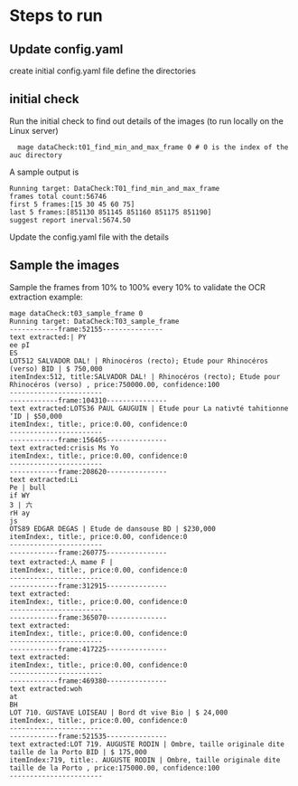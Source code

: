 # Steps to run

## Update config.yaml
create initial config.yaml file define the directories

## initial check
Run the initial check to find out details of the images (to run locally on the Linux server)
```
  mage dataCheck:t01_find_min_and_max_frame 0 # 0 is the index of the auc directory
```

A sample output is
```
Running target: DataCheck:T01_find_min_and_max_frame
frames total count:56746
first 5 frames:[15 30 45 60 75]
last 5 frames:[851130 851145 851160 851175 851190]
suggest report inerval:5674.50
```

Update the config.yaml file with the details

## Sample the images
Sample the frames from 10% to 100% every 10% to validate the OCR extraction
example:
```
mage dataCheck:t03_sample_frame 0
Running target: DataCheck:T03_sample_frame
------------frame:52155---------------
text extracted:| PY
ee pI
ES
LOT512 SALVADOR DAL! | Rhinocéros (recto); Etude pour Rhinocéros (verso) BID | $ 750,000
itemIndex:512, title:SALVADOR DAL! | Rhinocéros (recto); Etude pour Rhinocéros (verso) , price:750000.00, confidence:100
-----------------------
------------frame:104310---------------
text extracted:LOTS36 PAUL GAUGUIN | Etude pour La nativté tahitionne ‘ID | $50,000
itemIndex:, title:, price:0.00, confidence:0
-----------------------
------------frame:156465---------------
text extracted:crisis Ms Yo
itemIndex:, title:, price:0.00, confidence:0
-----------------------
------------frame:208620---------------
text extracted:Li
Pe | bull
if WY
3 | 六
rH ay
js
OTS89 EDGAR DEGAS | Etude de dansouse BD | $230,000
itemIndex:, title:, price:0.00, confidence:0
-----------------------
------------frame:260775---------------
text extracted:人 mame F |
itemIndex:, title:, price:0.00, confidence:0
-----------------------
------------frame:312915---------------
text extracted:
itemIndex:, title:, price:0.00, confidence:0
-----------------------
------------frame:365070---------------
text extracted:
itemIndex:, title:, price:0.00, confidence:0
-----------------------
------------frame:417225---------------
text extracted:
itemIndex:, title:, price:0.00, confidence:0
-----------------------
------------frame:469380---------------
text extracted:woh
at
BH
LOT 710. GUSTAVE LOISEAU | Bord dt vive Bio | $ 24,000
itemIndex:, title:, price:0.00, confidence:0
-----------------------
------------frame:521535---------------
text extracted:LOT 719. AUGUSTE RODIN | Ombre, taille originale dite taille de la Porto BID | $ 175,000
itemIndex:719, title:. AUGUSTE RODIN | Ombre, taille originale dite taille de la Porto , price:175000.00, confidence:100
-----------------------
```